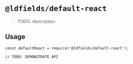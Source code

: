 # `@ldfields/default-react`

> TODO: description

## Usage

```
const defaultReact = require('@ldfields/default-react');

// TODO: DEMONSTRATE API
```
